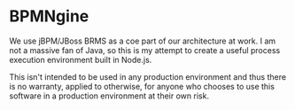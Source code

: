 # BPMNgine
We use jBPM/JBoss BRMS as a coe part of our architecture at work.  I am not a massive fan of Java, so this is my attempt to 
create a useful process execution environment built in Node.js.  

This isn't intended to be used in any production environment and thus there is no warranty, applied to otherwise, for anyone 
who chooses to use this software in a production environment at their own risk.
